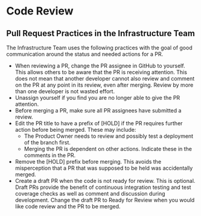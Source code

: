 # Code Review

## Pull Request Practices in the Infrastructure Team

The Infrastructure Team uses the following practices with the goal of good communication around the status and needed actions for a PR.

* When reviewing a PR, change the PR assignee in GitHub to yourself. This allows others to be aware that the PR is receiving attention.  This does not mean that another developer cannot also review and comment on the PR at any point in its review, even after merging. Review by more than one developer is not wasted effort.
* Unassign yourself if you find you are no longer able to give the PR attention.
* Before merging a PR, make sure all PR assignees have submitted a review.
* Edit the PR title to have a prefix of [HOLD] if the PR requires further action before being merged. These may include:
  * The Product Owner needs to review and possibly test a deployment of the branch first.
  * Merging the PR is dependent on other actions. Indicate these in the comments in the PR.
* Remove the [HOLD] prefix before merging. This avoids the misperception that a PR that was supposed to be held was accidentally merged.
* Create a draft PR when the code is not ready for review. This is optional. Draft PRs provide the benefit of continuous integration testing and test coverage checks as well as comment and discussion during development. Change the draft PR to Ready for Review when you would like code review and the PR to be merged.
